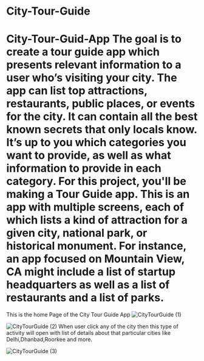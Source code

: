 # City-Tour-Guide
# City-Tour-Guid-App The goal is to create a tour guide app which presents relevant information to a user who’s visiting your city. The app can list top attractions, restaurants, public places, or events for the city. It can contain all the best known secrets that only locals know. It’s up to you which categories you want to provide, as well as what information to provide in each category. For this project, you'll be making a Tour Guide app. This is an app with multiple screens, each of which lists a kind of attraction for a given city, national park, or historical monument. For instance, an app focused on Mountain View, CA might include a list of startup headquarters as well as a list of restaurants and a list of parks.

This is the home Page of the City Tour Guide App
![CityTourGuide (1)](https://user-images.githubusercontent.com/52830781/142256094-e2bc5891-881e-4d21-a9bb-d6d0144787f5.png)


![CityTourGuide (2)](https://user-images.githubusercontent.com/52830781/142256075-51dfe998-8743-414c-af70-58d939abeb65.png)
When user click any of the city then this type of activity will open with list of details about that particular cities like Delhi,Dhanbad,Roorkee and more.

![CityTourGuide (3)](https://user-images.githubusercontent.com/52830781/142256087-06116c96-669f-430e-8511-c4af8e65fc7a.png)


